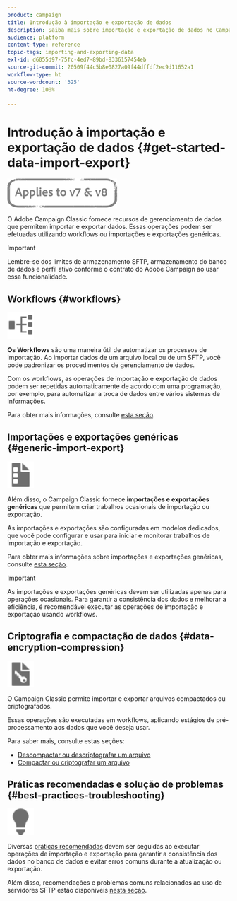 ```yaml
---
product: campaign
title: Introdução à importação e exportação de dados
description: Saiba mais sobre importação e exportação de dados no Campaign Classic.
audience: platform
content-type: reference
topic-tags: importing-and-exporting-data
exl-id: d6055d97-75fc-4ed7-89bd-8336157454eb
source-git-commit: 20509f44c5b8e0827a09f44dffdf2ec9d11652a1
workflow-type: ht
source-wordcount: '325'
ht-degree: 100%

---
```


# Introdução à importação e exportação de dados {#get-started-data-import-export}

![](../../assets/common.svg)

O Adobe Campaign Classic fornece recursos de gerenciamento de dados que permitem importar e exportar dados. Essas operações podem ser efetuadas utilizando workflows ou importações e exportações genéricas.

>[!IMPORTANT]
>
>Lembre-se dos limites de armazenamento SFTP, armazenamento do banco de dados e perfil ativo conforme o contrato do Adobe Campaign ao usar essa funcionalidade.

## Workflows {#workflows}

<img src="assets/do-not-localize/icon_workflows.svg" width="60px">

**Os Workflows** são uma maneira útil de automatizar os processos de importação. Ao importar dados de um arquivo local ou de um SFTP, você pode padronizar os procedimentos de gerenciamento de dados.

Com os workflows, as operações de importação e exportação de dados podem ser repetidas automaticamente de acordo com uma programação, por exemplo, para automatizar a troca de dados entre vários sistemas de informações.

Para obter mais informações, consulte [esta seção](../../platform/using/import-export-workflows.md).

## Importações e exportações genéricas {#generic-import-export}

<img src="assets/do-not-localize/icon_templates.svg" width="60px">

Além disso, o Campaign Classic fornece **importações e exportações genéricas** que permitem criar trabalhos ocasionais de importação ou exportação.

As importações e exportações são configuradas em modelos dedicados, que você pode configurar e usar para iniciar e monitorar trabalhos de importação e exportação.

Para obter mais informações sobre importações e exportações genéricas, consulte [esta seção](../../platform/using/about-generic-imports-exports.md).

>[!IMPORTANT]
>As importações e exportações genéricas devem ser utilizadas apenas para operações ocasionais. Para garantir a consistência dos dados e melhorar a eficiência, é recomendável executar as operações de importação e exportação usando workflows.

## Criptografia e compactação de dados {#data-encryption-compression}

<img src="assets/do-not-localize/icon_encrypt.svg" width="60px">

O Campaign Classic permite importar e exportar arquivos compactados ou criptografados.

Essas operações são executadas em workflows, aplicando estágios de pré-processamento aos dados que você deseja usar.

Para saber mais, consulte estas seções:

* [Descompactar ou descriptografar um arquivo](../../platform/using/unzip-decrypt.md)
* [Compactar ou criptografar um arquivo](../../platform/using/zip-encrypt.md)

## Práticas recomendadas e solução de problemas {#best-practices-troubleshooting}

<img src="assets/do-not-localize/icon_bestpractices.svg" width="60px">

Diversas [práticas recomendadas](../../platform/using/import-export-best-practices.md) devem ser seguidas ao executar operações de importação e exportação para garantir a consistência dos dados no banco de dados e evitar erros comuns durante a atualização ou exportação.

Além disso, recomendações e problemas comuns relacionados ao uso de servidores SFTP estão disponíveis [nesta seção](../../platform/using/sftp-server-usage.md).
